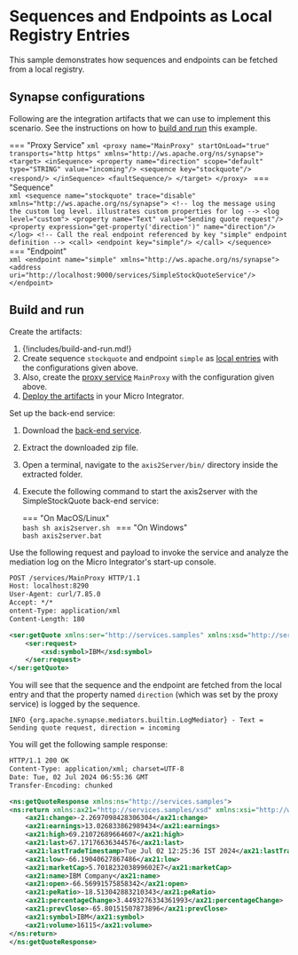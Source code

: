 # Sequences and Endpoints as Local Registry Entries
This sample demonstrates how sequences and endpoints can be fetched from a local registry.

## Synapse configurations

Following are the integration artifacts that we can use to implement this scenario. See the instructions on how to [build and run](#build-and-run) this example.

=== "Proxy Service"
    ```xml
    <proxy name="MainProxy" startOnLoad="true" transports="http https" xmlns="http://ws.apache.org/ns/synapse">
        <target>
            <inSequence>
                <property name="direction" scope="default" type="STRING" value="incoming"/>
                <sequence key="stockquote"/>
                <respond/>
            </inSequence>
            <faultSequence/>
        </target>
    </proxy>
    ```
=== "Sequence"    
    ```xml
    <sequence name="stockquote" trace="disable" xmlns="http://ws.apache.org/ns/synapse">
        <!-- log the message using the custom log level. illustrates custom properties for log -->
        <log level="custom">
            <property name="Text" value="Sending quote request"/>
            <property expression="get-property('direction')" name="direction"/>
        </log>
        <!-- Call the real endpoint referenced by key "simple" endpoint definition -->
        <call>
            <endpoint key="simple"/>
        </call>
    </sequence>
    ```
=== "Endpoint"    
    ```xml
    <endpoint name="simple" xmlns="http://ws.apache.org/ns/synapse">
        <address uri="http://localhost:9000/services/SimpleStockQuoteService"/>
    </endpoint>
    ```

## Build and run

Create the artifacts:

1. {!includes/build-and-run.md!}
2. Create sequence `stockquote` and endpoint `simple` as [local entries]({{base_path}}/develop/creating-artifacts/registry/creating-local-registry-entries) with the configurations given above.
3. Also, create the [proxy service]({{base_path}}/develop/creating-artifacts/creating-a-proxy-service) `MainProxy` with the configuration given above.
4. [Deploy the artifacts]({{base_path}}/develop/deploy-artifacts) in your Micro Integrator.

Set up the back-end service:

1. Download the [back-end service](https://github.com/wso2-docs/WSO2_EI/blob/master/Back-End-Service/axis2Server.zip).
2. Extract the downloaded zip file.
3. Open a terminal, navigate to the `axis2Server/bin/` directory inside the extracted folder.
4. Execute the following command to start the axis2server with the SimpleStockQuote back-end service:

    === "On MacOS/Linux"   
          ```bash
          sh axis2server.sh
          ```
    === "On Windows"              
          ```bash
          axis2server.bat
          ```

Use the following request and payload to invoke the service and analyze the mediation log on the Micro Integrator's start-up console.

```xml
POST /services/MainProxy HTTP/1.1
Host: localhost:8290
User-Agent: curl/7.85.0
Accept: */*
ontent-Type: application/xml
Content-Length: 180

<ser:getQuote xmlns:ser="http://services.samples" xmlns:xsd="http://services.samples/xsd">
    <ser:request>
        <xsd:symbol>IBM</xsd:symbol>
    </ser:request>
</ser:getQuote>
```

You will see that the sequence and the endpoint are fetched from the local entry and that the property named `direction` (which was set by the proxy service) is logged by the sequence.

```
INFO {org.apache.synapse.mediators.builtin.LogMediator} - Text = Sending quote request, direction = incoming
```

You will get the following sample response:

```xml
HTTP/1.1 200 OK
Content-Type: application/xml; charset=UTF-8
Date: Tue, 02 Jul 2024 06:55:36 GMT
Transfer-Encoding: chunked

<ns:getQuoteResponse xmlns:ns="http://services.samples">
<ns:return xmlns:ax21="http://services.samples/xsd" xmlns:xsi="http://www.w3.org/2001/XMLSchema-instance" xsi:type="ax21:GetQuoteResponse">
    <ax21:change>-2.2697098428306304</ax21:change>
    <ax21:earnings>13.026833862989434</ax21:earnings>
    <ax21:high>69.21072689664607</ax21:high>
    <ax21:last>67.17176636344576</ax21:last>
    <ax21:lastTradeTimestamp>Tue Jul 02 12:25:36 IST 2024</ax21:lastTradeTimestamp>
    <ax21:low>-66.19040627867486</ax21:low>
    <ax21:marketCap>5.701823203899602E7</ax21:marketCap>
    <ax21:name>IBM Company</ax21:name>
    <ax21:open>-66.56991575858342</ax21:open>
    <ax21:peRatio>-18.513042883210343</ax21:peRatio>
    <ax21:percentageChange>3.4493276334361993</ax21:percentageChange>
    <ax21:prevClose>-65.80151507873896</ax21:prevClose>
    <ax21:symbol>IBM</ax21:symbol>
    <ax21:volume>16115</ax21:volume>
</ns:return>
</ns:getQuoteResponse>
```